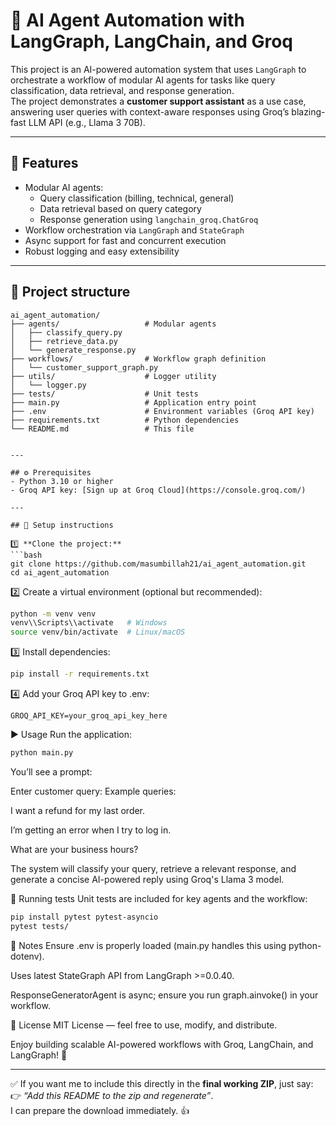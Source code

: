 # 🧠 AI Agent Automation with LangGraph, LangChain, and Groq

This project is an AI-powered automation system that uses `LangGraph` to orchestrate a workflow of modular AI agents for tasks like query classification, data retrieval, and response generation.  
The project demonstrates a **customer support assistant** as a use case, answering user queries with context-aware responses using Groq’s blazing-fast LLM API (e.g., Llama 3 70B).

---

## 🚀 Features
- Modular AI agents:
  - Query classification (billing, technical, general)
  - Data retrieval based on query category
  - Response generation using `langchain_groq.ChatGroq`
- Workflow orchestration via `LangGraph` and `StateGraph`
- Async support for fast and concurrent execution
- Robust logging and easy extensibility

---

## 📂 Project structure

```plaintext
ai_agent_automation/
├── agents/                   # Modular agents
│   ├── classify_query.py
│   ├── retrieve_data.py
│   └── generate_response.py
├── workflows/                # Workflow graph definition
│   └── customer_support_graph.py
├── utils/                    # Logger utility
│   └── logger.py
├── tests/                    # Unit tests
├── main.py                   # Application entry point
├── .env                      # Environment variables (Groq API key)
├── requirements.txt          # Python dependencies
└── README.md                 # This file


---

## ⚙️ Prerequisites
- Python 3.10 or higher
- Groq API key: [Sign up at Groq Cloud](https://console.groq.com/)

---

## 🔧 Setup instructions

1️⃣ **Clone the project:**
```bash
git clone https://github.com/masumbillah21/ai_agent_automation.git
cd ai_agent_automation
```

2️⃣ Create a virtual environment (optional but recommended):

```bash
python -m venv venv
venv\\Scripts\\activate   # Windows
source venv/bin/activate  # Linux/macOS
```

3️⃣ Install dependencies:

```bash
pip install -r requirements.txt
```

4️⃣ Add your Groq API key to .env:

```
GROQ_API_KEY=your_groq_api_key_here
```


▶️ Usage
Run the application:

```bash
python main.py
```
You’ll see a prompt:


Enter customer query:
Example queries:

I want a refund for my last order.

I’m getting an error when I try to log in.

What are your business hours?

The system will classify your query, retrieve a relevant response, and generate a concise AI-powered reply using Groq's Llama 3 model.

🧪 Running tests
Unit tests are included for key agents and the workflow:

```bash
pip install pytest pytest-asyncio
pytest tests/
```

📝 Notes
Ensure .env is properly loaded (main.py handles this using python-dotenv).

Uses latest StateGraph API from LangGraph >=0.0.40.

ResponseGeneratorAgent is async; ensure you run graph.ainvoke() in your workflow.

📜 License
MIT License — feel free to use, modify, and distribute.

Enjoy building scalable AI-powered workflows with Groq, LangChain, and LangGraph! 🚀


---

✅ If you want me to include this directly in the **final working ZIP**, just say:
👉 *“Add this README to the zip and regenerate”*.  
I can prepare the download immediately. 👍